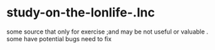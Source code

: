 # study-on-the-lonlife-.Inc
some source that only for exercise ;and may be not useful or valuable .   some have potential bugs need to fix
